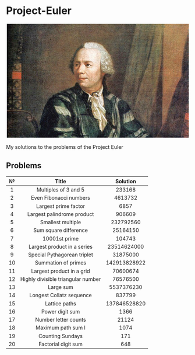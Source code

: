 # Project-Euler
 
<p align="center"> 
<img src="Images/title.jpg" width="500">
</p>

My solutions to the problems of the Project Euler

## Problems

| № | Title | Solution |
| :---: | :---: | :---: |
| 1 | Multiples of 3 and 5 | 233168 |
| 2 | Even Fibonacci numbers | 4613732 |
| 3 | Largest prime factor | 6857 |
| 4 | Largest palindrome product | 906609 |
| 5 | Smallest multiple | 232792560 |
| 6 | Sum square difference | 25164150 |
| 7 | 10001st prime | 104743 |
| 8 | Largest product in a series | 23514624000 |
| 9 | Special Pythagorean triplet | 31875000 |
| 10 | Summation of primes | 142913828922 |
| 11 | Largest product in a grid | 70600674 |
| 12 | Highly divisible triangular number | 76576500 |
| 13 | Large sum | 5537376230 |
| 14 | Longest Collatz sequence | 837799 |
| 15 | Lattice paths | 137846528820 |
| 16 | Power digit sum | 1366 |
| 17 | Number letter counts | 21124 |
| 18 | Maximum path sum I | 1074 |
| 19 | Counting Sundays | 171 |
| 20 | Factorial digit sum | 648 |
